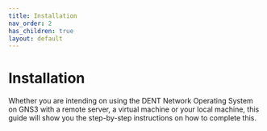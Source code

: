 ```yaml
---
title: Installation
nav_order: 2
has_children: true
layout: default
---
```


# Installation

Whether you are intending on using the DENT Network Operating System
on GNS3 with a remote server, a virtual machine or your local machine,
this guide will show you the step-by-step instructions on how
to complete this.
